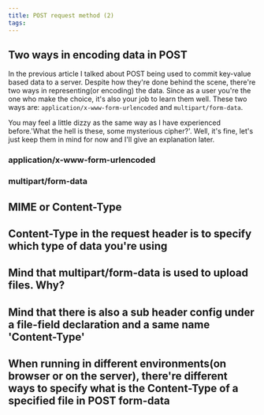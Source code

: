 ```yaml
---
title: POST request method (2)
tags:
---
```


## Two ways in encoding data in POST
In the previous article I talked about POST being used to commit key-value based data to a server. Despite how they're done behind the scene, there're two ways in representing(or encoding) the data. Since as a user you're the one who make the choice, it's also your job to learn them well. These two ways are: `application/x-www-form-urlencoded` and `multipart/form-data`.

You may feel a little dizzy as the same way as I have experienced before.'What the hell is these, some mysterious cipher?'. Well, it's fine, let's just keep them in mind for now and I'll give an explanation later.

### application/x-www-form-urlencoded


### multipart/form-data


## MIME or Content-Type


## Content-Type in the request header is to specify which type of data  you're using

## Mind that multipart/form-data is used to upload files. Why?

## Mind that there is also a sub header config under a file-field declaration and a same name 'Content-Type'

## When running in different environments(on browser or on the server), there're different ways to specify what is the Content-Type of a specified file in POST form-data
